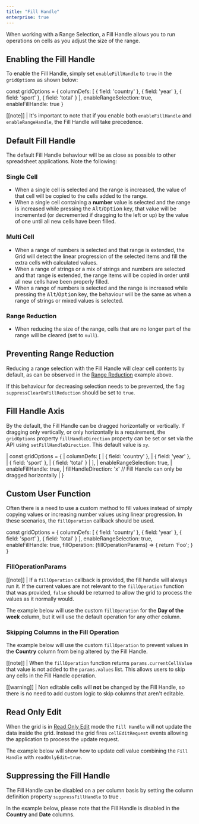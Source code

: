 ```yaml
---
title: "Fill Handle"
enterprise: true
---
```


When working with a Range Selection, a Fill Handle allows you to run operations on cells as you adjust the size of the range.

## Enabling the Fill Handle

To enable the Fill Handle, simply set `enableFillHandle` to `true` in the `gridOptions` as shown below: 

<snippet>
const gridOptions = {
    columnDefs: [
        { field: 'country' },
        { field: 'year' },
        { field: 'sport' },
        { field: 'total' }
    ],
    enableRangeSelection: true,
    enableFillHandle: true
}
</snippet>

[[note]]
| It's important to note that if you enable both `enableFillHandle` and `enableRangeHandle`, the Fill Handle will take precedence.

## Default Fill Handle
The default Fill Handle behaviour will be as close as possible to other spreadsheet applications. Note the following:

### Single Cell

- When a single cell is selected and the range is increased, the value of that cell will be copied to the cells added to the range.
- When a single cell containing a **number** value is selected and the range is increased while pressing the <kbd>Alt</kbd>/<kbd>Option</kbd> key, that value will be incremented (or decremented if dragging to the left or up) by the value of one until all new cells have been filled.

### Multi Cell

- When a range of numbers is selected and that range is extended, the Grid will detect the linear progression of the selected items and fill the extra cells with calculated values.
- When a range of strings or a mix of strings and numbers are selected and that range is extended, the range items will be copied in order until all new cells have been properly filled.
- When a range of numbers is selected and the range is increased while pressing the <kbd>Alt</kbd>/<kbd>Option</kbd> key, the behaviour will be the same as when a range of strings or mixed values is selected.

### Range Reduction

- When reducing the size of the range, cells that are no longer part of the range will be cleared (set to `null`).

<grid-example title='Fill Handle' name='fill-handle' type='generated' options='{ "enterprise": true, "exampleHeight": 560, "modules": ["clientside", "range"] }'></grid-example>

## Preventing Range Reduction

Reducing a range selection with the Fill Handle will clear cell contents by default, as can be observed in the 
[Range Reduction](/range-selection-fill-handle/#range-reduction) example above.

If this behaviour for decreasing selection needs to be prevented, the flag `suppressClearOnFillReduction` should be set to `true`.

<grid-example title='Fill Handle - Range Reduction' name='fill-handle-reduction' type='generated' options='{ "enterprise": true, "exampleHeight": 560, "modules": ["clientside", "range"] }'></grid-example>

## Fill Handle Axis

By the default, the Fill Handle can be dragged horizontally or vertically. If dragging only vertically, or only horizontally is a requirement, the `gridOptions` property `fillHandleDirection` property can be set or set via the API using `setFillHandleDirection`. This default value is `xy`.

<api-documentation source='grid-options/properties.json' section='selection' names='["fillHandleDirection"]' config='{"overrideBottomMargin":"0"}'></api-documentation>
<api-documentation source='grid-api/api.json' section='selection' names='["setFillHandleDirection"]'></api-documentation>

<snippet>
| const gridOptions = {
|     columnDefs: [
|         { field: 'country' },
|         { field: 'year' },
|         { field: 'sport' },
|         { field: 'total' }
|     ],
|     enableRangeSelection: true,
|     enableFillHandle: true,
|     fillHandleDirection: 'x' // Fill Handle can only be dragged horizontally
| }
</snippet>

<grid-example title='Fill Handle - Direction' name='fill-handle-direction' type='generated' options='{ "enterprise": true, "exampleHeight": 560, "modules": ["clientside", "range"] }'></grid-example>

## Custom User Function

Often there is a need to use a custom method to fill values instead of simply copying values or increasing number values using linear progression. In these scenarios, the `fillOperation` callback should be used.

<api-documentation source='grid-options/properties.json' section='selection' names='["fillOperation"]'  ></api-documentation>

<snippet>
const gridOptions = {
    columnDefs: [
        { field: 'country' },
        { field: 'year' },
        { field: 'sport' },
        { field: 'total' }
    ],
    enableRangeSelection: true,
    enableFillHandle: true,
    fillOperation: (fillOperationParams) => {
        return 'Foo';
    }
}
</snippet>

### FillOperationParams
<interface-documentation interfaceName='FillOperationParams'></interface-documentation>

[[note]]
| If a `fillOperation` callback is provided, the fill handle will always run it. If the current values are not relevant to the `fillOperation` function that was provided, `false` should be returned to allow the grid to process the values as it normally would.

The example below will use the custom `fillOperation` for the **Day of the week** column, but it will use the default operation for any other column.

<grid-example title='Custom Fill Operation' name='custom-fill-operation' type='generated' options='{ "enterprise": true, "exampleHeight": 560, "modules": ["clientside", "range"] }'></grid-example>

### Skipping Columns in the Fill Operation

The example below will use the custom `fillOperation` to prevent values in the **Country** column from being altered by the Fill Handle.

[[note]]
| When the `fillOperation` function returns `params.currentCellValue` that value is not added to the `params.values` list. This allows users to skip any cells in the Fill Handle operation.

<grid-example title='Skipping Columns' name='skipping-columns' type='generated' options='{ "enterprise": true, "exampleHeight": 560, "modules": ["clientside", "range"] }'></grid-example>

[[warning]]
| Non editable cells will **not** be changed by the Fill Handle, so there is no need to add custom logic to skip columns that aren't editable.

## Read Only Edit

When the grid is in [Read Only Edit](/value-setters/#read-only-edit) mode the `Fill Handle` will not update the data inside the grid. Instead the grid fires `cellEditRequest` events allowing the application to process the update request.

<api-documentation source='grid-events/events.json' section='editing' names='["cellEditRequest"]'></api-documentation>

The example below will show how to update cell value combining the `Fill Handle` with `readOnlyEdit=true`.

<grid-example title='Fill Handle - ReadOnlyEdit' name='read-only-edit' type='generated' options='{ "enterprise": true, "exampleHeight": 560, "modules": ["clientside", "range"] }'></grid-example>

## Suppressing the Fill Handle

The Fill Handle can be disabled on a per column basis by setting the column definition property `suppressFillHandle` to true .

In the example below, please note that the Fill Handle is disabled in the **Country** and **Date** columns.

<grid-example title='Suppress Fill Handle' name='suppress-fill-handle' type='generated' options='{ "enterprise": true, "exampleHeight": 560, "modules": ["clientside", "range"] }'></grid-example>